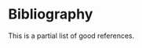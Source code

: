 # Bibliography

This is a partial list of good references.


```{bibliography} ../references.bib
```
